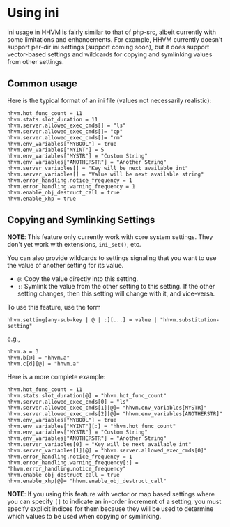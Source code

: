 # Using ini

ini usage in HHVM is fairly similar to that of php-src, albeit currently with
some limitations and enhancements. For example, HHVM currently doesn't support
per-dir ini settings (support coming soon), but it does support vector-based
settings and wildcards for copying and symlinking values from other settings.

## Common usage

Here is the typical format of an ini file (values not necessarily realistic):

```
hhvm.hot_func_count = 11
hhvm.stats.slot_duration = 11
hhvm.server.allowed_exec_cmds[] = "ls"
hhvm.server.allowed_exec_cmds[]= "cp"
hhvm.server.allowed_exec_cmds[]= "rm"
hhvm.env_variables["MYBOOL"] = true
hhvm.env_variables["MYINT"] = 5
hhvm.env_variables["MYSTR"] = "Custom String"
hhvm.env_variables["ANOTHERSTR"] = "Another String"
hhvm.server_variables[] = "Key will be next available int"
hhvm.server_variables[] = "Value will be next available string"
hhvm.error_handling.notice_frequency = 1
hhvm.error_handling.warning_frequency = 1
hhvm.enable_obj_destruct_call = true
hhvm.enable_xhp = true
```

## Copying and Symlinking Settings

**NOTE**: This feature only currently work with core system settings. They
don't yet work with extensions, `ini_set()`, etc.

You can also provide wildcards to settings signaling that you want to use the
value of another setting for its value.

- `@`: Copy the value directly into this setting.
- `:`: Symlink the value from the other setting to this setting. If the other
  setting changes, then this setting will change with it, and vice-versa.

To use this feature, use the form

```
hhvm.setting[any-sub-key | @ | :][...] = value | "hhvm.substitution-setting"
```

e.g.,

```
hhvm.a = 3
hhvm.b[@] = "hhvm.a"
hhvm.c[d][@] = "hhvm.a"
```

Here is a more complete example:

```
hhvm.hot_func_count = 11
hhvm.stats.slot_duration[@] = "hhvm.hot_func_count"
hhvm.server.allowed_exec_cmds[0] = "ls"
hhvm.server.allowed_exec_cmds[1][@]= "hhvm.env_variables[MYSTR]"
hhvm.server.allowed_exec_cmds[2][@]= "hhvm.env_variables[ANOTHERSTR]"
hhvm.env_variables["MYBOOL"] = true
hhvm.env_variables["MYINT"][:] = "hhvm.hot_func_count"
hhvm.env_variables["MYSTR"] = "Custom String"
hhvm.env_variables["ANOTHERSTR"] = "Another String"
hhvm.server_variables[0] = "Key will be next available int"
hhvm.server_variables[1][@] = "hhvm.server.allowed_exec_cmds[0]"
hhvm.error_handling.notice_frequency = 1
hhvm.error_handling.warning_frequency[:] = "hhvm.error_handling.notice_frequency"
hhvm.enable_obj_destruct_call = true
hhvm.enable_xhp[@]= "hhvm.enable_obj_destruct_call"
```

**NOTE**: If you using this feature with vector or map based settings where you
can specify `[]` to indicate an in-order increment of a setting, you must
specify explicit indices for them because they will be used to determine which values to be used when copying or symlinking.
